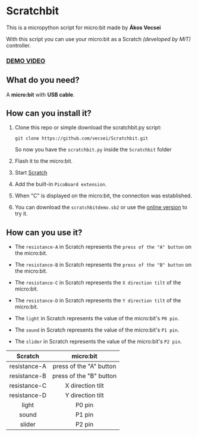 # Scratchbit

This is a micropython script for micro:bit made by **Ákos Vecsei**

With this script you can use your micro:bit as a Scratch *(developed by MIT)* controller.

### [DEMO VIDEO](https://www.youtube.com/watch?v=nJengUwURdE&feature=youtu.be)

## What do you need?

A **micro:bit** with **USB cable**.

## How can you install it?

1. Clone this repo or simple download the scratchbit.py script:

	```
	git clone https://github.com/vecsei/Scratchbit.git
	```
	So now you have the `scratchbit.py` inside the `Scratchbit` folder

2. Flash it to the micro:bit.

3. Start [Scratch](http://scratch.mit.edu)

4. Add the built-in `PicoBoard extension`.

5. When "C" is displayed on the micro:bit, the connection was established.

6. You can download the `scratchbitdemo.sb2` or use the [online version](https://scratch.mit.edu/projects/157159412) to try it.


## How can you use it?

- The `resistance-A` in Scratch represents the `press of the "A" button` on the micro:bit.

- The `resistance-B` in Scratch represents the `press of the "B" button` on the micro:bit.

- The `resistance-C` in Scratch represents the `X direction tilt` of the micro:bit.

- The `resistance-D` in Scratch represents the `Y direction tilt` of the micro:bit.

- The `light` in Scratch represents the value of the micro:bit's `P0 pin`.

- The `sound` in Scratch represents the value of the micro:bit's `P1 pin`.

- The `slider` in Scratch represents the value of the micro:bit's `P2 pin`.

|    Scratch   |        micro:bit        |
|:------------:|:-----------------------:|
| resistance-A | press of the "A" button |
| resistance-B | press of the "B" button |
| resistance-C |     X direction tilt    |
| resistance-D |     Y direction tilt    |
|     light    |          P0 pin         |
|     sound    |          P1 pin         |
|    slider    |          P2 pin         |

